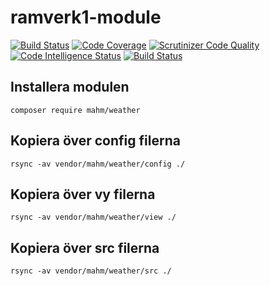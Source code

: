 # ramverk1-module
[![Build Status](https://travis-ci.org/mahm17/ramverk1-module.svg?branch=master)](https://travis-ci.org/mahm17/ramverk1-module)
[![Code Coverage](https://scrutinizer-ci.com/g/mahm17/ramverk1-module/badges/coverage.png?b=master)](https://scrutinizer-ci.com/g/mahm17/ramverk1-module/?branch=master)
[![Scrutinizer Code Quality](https://scrutinizer-ci.com/g/mahm17/ramverk1-module/badges/quality-score.png?b=master)](https://scrutinizer-ci.com/g/mahm17/ramverk1-module/?branch=master)
[![Code Intelligence Status](https://scrutinizer-ci.com/g/mahm17/ramverk1-module/badges/code-intelligence.svg?b=master)](https://scrutinizer-ci.com/code-intelligence)
[![Build Status](https://scrutinizer-ci.com/g/mahm17/ramverk1-module/badges/build.png?b=master)](https://scrutinizer-ci.com/g/mahm17/ramverk1-module/build-status/master)

Installera modulen
--------------------
```
composer require mahm/weather
```

Kopiera över config filerna
-----------
```
rsync -av vendor/mahm/weather/config ./
```

Kopiera över vy filerna
------------
```
rsync -av vendor/mahm/weather/view ./
```

Kopiera över src filerna
------------
```
rsync -av vendor/mahm/weather/src ./
```
